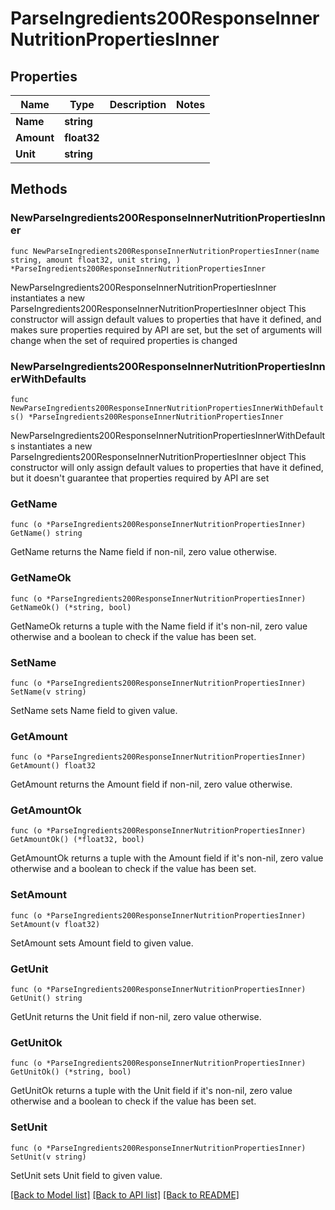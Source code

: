 # ParseIngredients200ResponseInnerNutritionPropertiesInner

## Properties

Name | Type | Description | Notes
------------ | ------------- | ------------- | -------------
**Name** | **string** |  | 
**Amount** | **float32** |  | 
**Unit** | **string** |  | 

## Methods

### NewParseIngredients200ResponseInnerNutritionPropertiesInner

`func NewParseIngredients200ResponseInnerNutritionPropertiesInner(name string, amount float32, unit string, ) *ParseIngredients200ResponseInnerNutritionPropertiesInner`

NewParseIngredients200ResponseInnerNutritionPropertiesInner instantiates a new ParseIngredients200ResponseInnerNutritionPropertiesInner object
This constructor will assign default values to properties that have it defined,
and makes sure properties required by API are set, but the set of arguments
will change when the set of required properties is changed

### NewParseIngredients200ResponseInnerNutritionPropertiesInnerWithDefaults

`func NewParseIngredients200ResponseInnerNutritionPropertiesInnerWithDefaults() *ParseIngredients200ResponseInnerNutritionPropertiesInner`

NewParseIngredients200ResponseInnerNutritionPropertiesInnerWithDefaults instantiates a new ParseIngredients200ResponseInnerNutritionPropertiesInner object
This constructor will only assign default values to properties that have it defined,
but it doesn't guarantee that properties required by API are set

### GetName

`func (o *ParseIngredients200ResponseInnerNutritionPropertiesInner) GetName() string`

GetName returns the Name field if non-nil, zero value otherwise.

### GetNameOk

`func (o *ParseIngredients200ResponseInnerNutritionPropertiesInner) GetNameOk() (*string, bool)`

GetNameOk returns a tuple with the Name field if it's non-nil, zero value otherwise
and a boolean to check if the value has been set.

### SetName

`func (o *ParseIngredients200ResponseInnerNutritionPropertiesInner) SetName(v string)`

SetName sets Name field to given value.


### GetAmount

`func (o *ParseIngredients200ResponseInnerNutritionPropertiesInner) GetAmount() float32`

GetAmount returns the Amount field if non-nil, zero value otherwise.

### GetAmountOk

`func (o *ParseIngredients200ResponseInnerNutritionPropertiesInner) GetAmountOk() (*float32, bool)`

GetAmountOk returns a tuple with the Amount field if it's non-nil, zero value otherwise
and a boolean to check if the value has been set.

### SetAmount

`func (o *ParseIngredients200ResponseInnerNutritionPropertiesInner) SetAmount(v float32)`

SetAmount sets Amount field to given value.


### GetUnit

`func (o *ParseIngredients200ResponseInnerNutritionPropertiesInner) GetUnit() string`

GetUnit returns the Unit field if non-nil, zero value otherwise.

### GetUnitOk

`func (o *ParseIngredients200ResponseInnerNutritionPropertiesInner) GetUnitOk() (*string, bool)`

GetUnitOk returns a tuple with the Unit field if it's non-nil, zero value otherwise
and a boolean to check if the value has been set.

### SetUnit

`func (o *ParseIngredients200ResponseInnerNutritionPropertiesInner) SetUnit(v string)`

SetUnit sets Unit field to given value.



[[Back to Model list]](../README.md#documentation-for-models) [[Back to API list]](../README.md#documentation-for-api-endpoints) [[Back to README]](../README.md)


